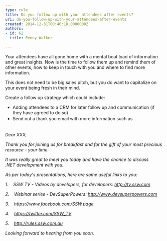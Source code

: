 ```yaml
---
type: rule
title: Do you follow up with your attendees after events?
uri: do-you-follow-up-with-your-attendees-after-events
created: 2014-12-31T00:46:18.0000000Z
authors:
- id: 62
  title: Penny Walker

---
```




<span class='intro'> <p class="ssw15-rteElement-P">​Your attendees have all gone home with a mental boat load of information and great insights. Now is the time to follow them up and remind them of other events, how to keep in touch with you and where to find more information.&#160;​​<br></p> </span>

<p>This does not need to be&#160;big sales pitch, but you do&#160;want to capitalize on your event being fresh in their mind. </p><p>Create a follow up strategy which could include&#58;<br></p><ul><li>Adding attendees to a&#160;CRM for later follow up and communication (if they have agreed to do so)</li><li><span style="line-height&#58;1.6;">Send out a thank you email with more information such as</span><br></li></ul><p> <br><em>Dear XXX,&#160;</em></p><p><em>Thank you for&#160;joining us for breakfast and for the gift of your most precious resource - your time.&#160;</em></p><p><em>It was really great to meet you&#160;today and have the chance to discuss .NET&#160;development with you.&#160;</em></p><p><em>As per today's presentations, here are some useful links to you&#58;</em></p><p><em>1.</em>&#160;&#160;&#160; <em>SSW TV - Videos by developers, for developers&#58;&#160;</em><a href="http&#58;//tv.ssw.com/"><em>http&#58;//tv.ssw.com </em></a></p><p><em>2.</em>&#160;&#160;&#160; <em>Webinar series -&#160;DevSuperPowers&#58;&#160;</em><a href="http&#58;//www.devsuperpowers.com/"><em>http&#58;//www.devsuperpowers.com</em></a></p><p><em>3.</em>&#160;&#160;&#160; <a href="https&#58;//www.facebook.com/SSW.page"><em>https&#58;//www.facebook.com/SSW.page</em></a></p><p><em>4.</em>&#160;&#160;&#160; <a href="https&#58;//twitter.com/SSW_TV"><em>https&#58;//twitter.com/SSW_TV</em></a></p><p><em>5.</em>&#160;&#160;&#160; <a href="/"><em>http&#58;//rules.ssw.com.au</em></a>​</p><p><em>Looking forward to hearing from you soon.</em></p>


